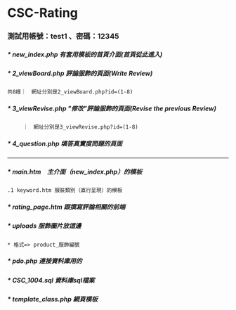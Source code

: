 # CSC-Rating


### 測試用帳號：test1 、密碼：12345

##### * new_index.php 有套用模板的首頁介面(首頁從此進入)

##### * 2_viewBoard.php 評論服飾的頁面(Write Review)
    
    共8樣｜　網址分別是2_viewBoard.php?id=(1-8)

##### * 3_viewRevise.php "修改"評論服飾的頁面(Revise the previous Review)
    
         ｜　網址分別是3_viewRevise.php?id=(1-8)

##### * 4_question.php 填答真實度問題的頁面


-----------------------------------

##### * main.htm　主介面（new_index.php）的模板

	.1 keyword.htm 服裝類別（直行呈現）的模板


##### * rating_page.htm 跟撰寫評論相關的前端



##### * uploads 服飾圖片放這邊
    * 格式=> product_服飾編號

##### * pdo.php 連接資料庫用的


##### * CSC_1004.sql 資料庫sql檔案

##### * template_class.php 網頁模板
